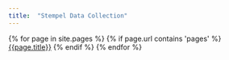 ```yaml
---
title:  "Stempel Data Collection"
---
```


{% for page in site.pages %}
{% if page.url contains 'pages' %}
[{{page.title}}]({{site.baseurl}}{{page.url}})
{% endif %}
{% endfor %}
